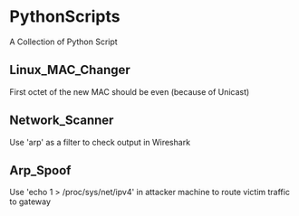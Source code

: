 # PythonScripts
A Collection of Python Script
## Linux_MAC_Changer
First octet of the new MAC should be even (because of Unicast)
## Network_Scanner
Use 'arp' as a filter to check output in Wireshark
## Arp_Spoof
Use 'echo 1 > /proc/sys/net/ipv4' in attacker machine to route victim traffic to gateway
